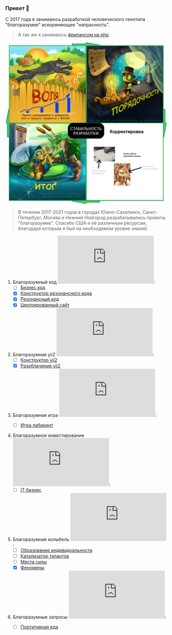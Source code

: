 ### Привет 👋

С 2017 года я занимаюсь разработкой человеческого генотипа "благоразумие" искореняющее "напрасность". 

> А так же я занимаюсь <a href="https://www.fl.ru/users/botogame/">фрилансом на php</a>.

![](./prudence-cicle-3.png)

> В течении 2017-2021 годов в городах Южно-Сахалинск, Санкт-Петербург, Москва и Нижний Новгород разрабатывались проекты "благоразумие". Спасибо США и её различным ресурсам, благодаря которым я был на необходимом уровне знаний.

1. Благоразумный код ![](https://xn----7sbacdjr2becdctmafk8ewd6dya1d.xn--p1ai/github/github_update2.php?repositorie=code.prudence&raw=true):
   - [ ] <a href="https://github.com/dominic-of-russia/code.prudence/blob/main/README.md">Бизнес код</a>
   - [X] <a href="https://github.com/dominic-of-russia/code.prudence/blob/main/Прототипы/Конструктор%20резонансного%20кода/README.md">Конструктор резонансного кода</a>
   - [X] <a href="https://github.com/dominic-of-russia/code.prudence/blob/main/Прототипы/Резонансный%20код/README.md">Резонансный код</a>
   - [X] <a href="https://github.com/dominic-of-russia/code.prudence/blob/main/Прототипы/Центрированный%20сайт/README.md">Центрированный сайт</a>

2. Благоразумная yii2 ![](https://xn----7sbacdjr2becdctmafk8ewd6dya1d.xn--p1ai/github/github_update2.php?repositorie=yii2.prudence&raw=true):
   - [ ] <a href="https://github.com/dominic-of-russia/yii2.prudence/blob/main/README.md">Конструктор yii2</a>
   - [X] <a href="https://github.com/dominic-of-russia/yii2.prudence/blob/main/Прототипы/Разоблачение%20yii2/README.md">Разоблачение yii2</a>

3. Благоразумная игра ![](https://xn----7sbacdjr2becdctmafk8ewd6dya1d.xn--p1ai/github/github_update2.php?repositorie=game.prudence):
   - [ ] <a href="https://github.com/dominic-of-russia/game.prudence/blob/main/README.md">Игра лабиринт</a>


4. Благоразумное инвестирование ![](https://xn----7sbacdjr2becdctmafk8ewd6dya1d.xn--p1ai/github/github_update2.php?repositorie=investing.prudence&raw=true):
   - [ ] <a href="https://github.com/dominic-of-russia/investing.prudence/blob/main/README.md">IT бизнес</a>

5. Благоразумная колыбель ![](https://xn----7sbacdjr2becdctmafk8ewd6dya1d.xn--p1ai/github/github_update2.php?repositorie=cradle.prudence&raw=true):
   - [ ] <a href="https://github.com/dominic-of-russia/cradle.prudence/blob/main/README.md">Образование индивидуальности</a>
   - [ ] <a href="https://github.com/dominic-of-russia/cradle.prudence/blob/main/Прототипы/Катализатор%20талантов/README.md">Катализатор талантов</a>
   - [ ] <a href="https://github.com/dominic-of-russia/cradle.prudence/blob/main/Прототипы/Места%20силы/README.md">Места силы</a>
   - [X] <a href="https://github.com/dominic-of-russia/cradle.prudence/blob/main/Прототипы/Феномены/README.md">Феномены</a>

6. Благоразумные запросы ![](https://xn----7sbacdjr2becdctmafk8ewd6dya1d.xn--p1ai/github/github_update2.php?repositorie=requirement.prudence&raw=true):
   - [ ] <a href="https://github.com/dominic-of-russia/requirement.prudence/blob/main/README.md">Портативная еда</a>



